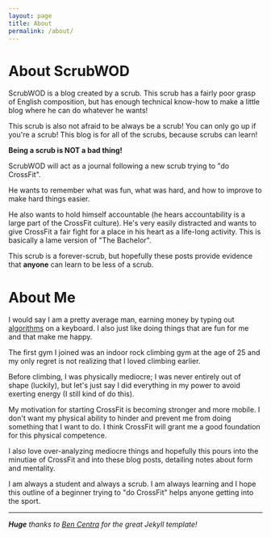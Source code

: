 ```yaml
---
layout: page
title: About
permalink: /about/
---
```


# About ScrubWOD

ScrubWOD is a blog created by a scrub. This scrub has a fairly poor grasp of
English composition, but has enough technical know-how to make a little blog
where he can do whatever he wants!

This scrub is also not afraid to be always be a scrub! You can only go up if
you're a scrub! This blog is for all of the scrubs, because scrubs can learn!

**Being a scrub is NOT a bad thing!**

ScrubWOD will act as a journal following a new scrub trying to "do CrossFit".

He wants to remember what was fun, what was hard, and how to improve to make
hard things easier.

He also wants to hold himself accountable (he hears accountability is a large
part of the CrossFit culture). He's very easily distracted and wants to give
CrossFit a fair fight for a place in his heart as a life-long activity. This is
basically a lame version of "The Bachelor".

This scrub is a forever-scrub, but hopefully these posts provide evidence that
**anyone** can learn to be less of a scrub.

# About Me

I would say I am a pretty average man, earning money by typing out
[algorithms](https://en.wikipedia.org/wiki/Algorithm) on a keyboard. I also
just like doing things that are fun for me and that make me happy.

The first gym I joined was an indoor rock climbing gym at the age of 25 and my
only regret is not realizing that I loved climbing earlier.

Before climbing, I was physically mediocre; I was never entirely out of shape
(luckily), but let's just say I did everything in my power to avoid exerting
energy (I still kind of do this).

My motivation for starting CrossFit is becoming stronger and more mobile. I
don't want my physical ability to hinder and prevent me from doing something
that I want to do. I think CrossFit will grant me a good foundation for this
physical competence.

I also love over-analyzing mediocre things and hopefully this pours into the
minutiae of CrossFit and into these blog posts, detailing notes about form and
mentality.

I am always a student and always a scrub. I am always learning and I hope this
outline of a beginner trying to "do CrossFit" helps anyone getting into the
sport.

----

_**Huge** thanks to [Ben Centra](https://github.com/bencentra/centrarium) for the great Jekyll template!_
